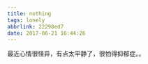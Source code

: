```yaml
---
title: nothing
tags: lonely
abbrlink: 22298ed7
date: 2017-06-21 16:44:26
---
```


  最近心情很怪异，有点太平静了，很怕得抑郁症。。
